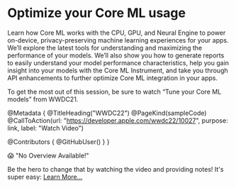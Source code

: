 # Optimize your Core ML usage

Learn how Core ML works with the CPU, GPU, and Neural Engine to power on-device, privacy-preserving machine learning experiences for your apps. We’ll explore the latest tools for understanding and maximizing the performance of your models. We’ll also show you how to generate reports to easily understand your model performance characteristics, help you gain insight into your models with the Core ML Instrument, and take you through API enhancements to further optimize Core ML integration in your apps.

To get the most out of this session, be sure to watch “Tune your Core ML models” from WWDC21.

@Metadata {
   @TitleHeading("WWDC22")
   @PageKind(sampleCode)
   @CallToAction(url: "https://developer.apple.com/wwdc22/10027", purpose: link, label: "Watch Video")

   @Contributors {
      @GitHubUser(<replace this with your GitHub handle>)
   }
}

😱 "No Overview Available!"

Be the hero to change that by watching the video and providing notes! It's super easy:
 [Learn More…](https://wwdcnotes.github.io/WWDCNotes/documentation/wwdcnotes/contributing)
